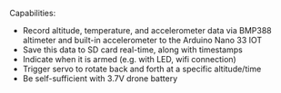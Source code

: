 Capabilities:
- Record altitude, temperature, and accelerometer data via BMP388 altimeter and built-in accelerometer to the Arduino Nano 33 IOT
- Save this data to SD card real-time, along with timestamps
- Indicate when it is armed (e.g. with LED, wifi connection)
- Trigger servo to rotate back and forth at a specific altitude/time
- Be self-sufficient with 3.7V drone battery
